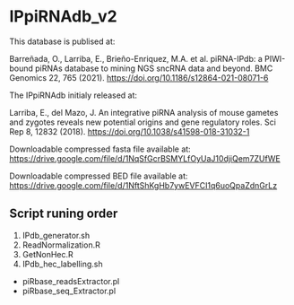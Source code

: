 # IPpiRNAdb_v2

This database is publised at:

Barreñada, O., Larriba, E., Brieño-Enriquez, M.A. et al. piRNA-IPdb: a PIWI-bound piRNAs database to mining NGS sncRNA data and beyond. BMC Genomics 22, 765 (2021). https://doi.org/10.1186/s12864-021-08071-6

The IPpiRNAdb initialy released at:

Larriba, E., del Mazo, J. An integrative piRNA analysis of mouse gametes and zygotes reveals new potential origins and gene regulatory roles. Sci Rep 8, 12832 (2018). https://doi.org/10.1038/s41598-018-31032-1



Downloadable compressed fasta file available at: https://drive.google.com/file/d/1NqSfGcrBSMYLfOyUaJ10djiQem7ZUfWE

Downloadable compressed BED file available at: https://drive.google.com/file/d/1NftShKgHb7ywEVFCI1q6uoQpaZdnGrLz


## Script runing order

1. IPdb_generator.sh
2. ReadNormalization.R
3. GetNonHec.R
4. IPdb_hec_labelling.sh

* piRbase_readsExtractor.pl
* piRbase_seq_Extractor.pl
